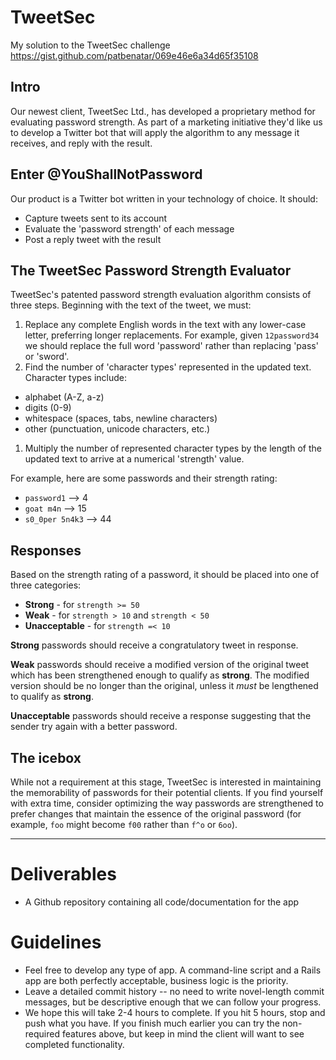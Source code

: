 # TweetSec
My solution to the TweetSec challenge https://gist.github.com/patbenatar/069e46e6a34d65f35108


## Intro

Our newest client, TweetSec Ltd., has developed a proprietary method for
evaluating password strength. As part of a marketing initiative they'd like us
to develop a Twitter bot that will apply the algorithm to any message it
receives, and reply with the result.

## Enter @YouShallNotPassword

Our product is a Twitter bot written in your technology of choice. It should:
* Capture tweets sent to its account
* Evaluate the 'password strength' of each message
* Post a reply tweet with the result

## The TweetSec Password Strength Evaluator

TweetSec's patented password strength evaluation algorithm consists of three
steps. Beginning with the text of the tweet, we must:

1. Replace any complete English words in the text with any lower-case letter,
preferring longer replacements. For example, given `12password34` we should
replace the full word 'password' rather than replacing 'pass' or 'sword'.
1. Find the number of 'character types' represented in the updated text.
Character types include:
  * alphabet (A-Z, a-z)
  * digits (0-9)
  * whitespace (spaces, tabs, newline characters)
  * other (punctuation, unicode characters, etc.)
1. Multiply the number of represented character types by the length of
the updated text to arrive at a numerical 'strength' value.

For example, here are some passwords and their strength rating:
* `password1` --> 4
* `goat m4n` --> 15
* `s0_0per 5n4k3` --> 44

## Responses

Based on the strength rating of a password, it should be placed into one of
three categories:
* __Strong__ - for `strength >= 50`
* __Weak__ - for `strength > 10` and `strength < 50`
* __Unacceptable__ - for `strength =< 10`

__Strong__ passwords should receive a congratulatory tweet in response.

__Weak__ passwords should receive a modified version of the original tweet which
has been strengthened enough to qualify as __strong__. The modified version
should be no longer than the original, unless it _must_ be lengthened to qualify
as __strong__.

__Unacceptable__ passwords should receive a response suggesting that the sender
try again with a better password.

## The icebox

While not a requirement at this stage, TweetSec is interested in maintaining the
memorability of passwords for their potential clients. If you find yourself with
extra time, consider optimizing the way passwords are strengthened to prefer
changes that maintain the essence of the original password (for example, `foo`
might become `f00` rather than `f^o` or `6oo`).

----

# Deliverables

* A Github repository containing all code/documentation for the app

# Guidelines

* Feel free to develop any type of app. A command-line script and
  a Rails app are both perfectly acceptable, business logic is the priority.
* Leave a detailed commit history -- no need to write novel-length commit
  messages, but be descriptive enough that we can follow your progress.
* We hope this will take 2-4 hours to complete. If you hit 5 hours, stop and
  push what you have. If you finish much earlier you can try the non-required
  features above, but keep in mind the client will want to see completed
  functionality.
